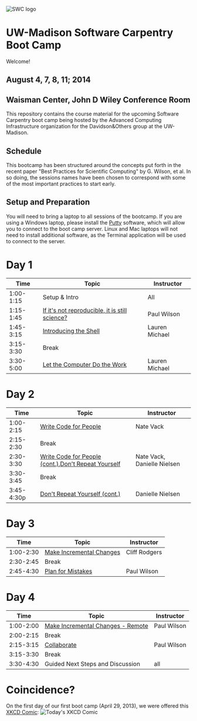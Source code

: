 ![SWC logo](http://software-carpentry.org/img/software-carpentry-banner.png)

UW-Madison Software Carpentry Boot Camp
=======================================
Welcome!

August 4, 7, 8, 11; 2014
--------------------

Waisman Center, John D Wiley Conference Room
------------------

This repository contains the course material for the upcoming Software
Carpentry boot camp being hosted by the Advanced Computing
Infrastructure organization for the Davidson&Others group at the UW-Madison.

Schedule
-----------

This bootcamp has been structured around the concepts put forth in the
recent paper "Best Practices for Scientific Computing" by G. Wilson,
et al. In so doing, the sessions names have been chosen to correspond
with some of the most important practices to start early.

Setup and Preparation
-----------

You will need to bring a laptop to all sessions of the bootcamp. If you 
are using a Windows laptop, please install the [Putty](https://www.putty.org) 
software, which will allow you to connect to the boot camp server. Linux 
and Mac laptops will not need to install additional software, as the 
Terminal application will be used to connect to the server.

Day 1
=======

| Time         | Topic                                   | Instructor   |
| ------------ | --------------------------------------- |--------------|
| 1:00-1:15    | Setup & Intro                           | All  |
| 1:15-1:45    | [If it's not reproducible, it is still science?](https://github.com/UW-Madison-ACI/boot-camps/blob/2014-08-04-Davidson/BestPractices.pdf?raw=true) | Paul Wilson  |
| 1:45-3:15    | [Introducing the Shell](shell/Readme.md)| Lauren Michael  |
| 3:15-3:30    | Break                                   |              |
| 3:30-5:00    | [Let the Computer Do the Work](shell/automation/Readme.md)     | Lauren Michael  |

Day 2
=======

| Time         | Topic                                   | Instructor   |
| ------------ | --------------------------------------- |--------------|
| 1:00-2:15    | [Write Code for People](python/writing_code_for_people/Readme.md)| Nate Vack |
| 2:15-2:30    | Break                                   |              |
| 2:30-3:30    | [Write Code for People (cont.)](python/writing_code_for_people/Readme.md),[Don't Repeat Yourself](python/dont_repeat_yourself/Readme.md)| Nate Vack, Danielle Nielsen |
| 3:30-3:45    | Break					 |		|
| 3:45-4:30p   | [Don't Repeat Yourself (cont.)](python/dont_repeat_yourself/Readme.md)| Danielle Nielsen |

Day 3
=======

| Time         | Topic                                   | Instructor  |
| ------------ | --------------------------------------- |-------------|
| 1:00-2:30    | [Make Incremental Changes](version-control/git/local/Readme.md) | Cliff Rodgers |
| 2:30-2:45    | Break                                   |             |
| 2:45-4:30    | [Plan for Mistakes](python/testing/Readme.md) | Paul Wilson |

Day 4
=======

| Time         | Topic                                   | Instructor   |
| ------------ | --------------------------------------- |--------------|
| 1:00-2:00    | [Make Incremental Changes - Remote](version-control/git/mobility/Readme.md) | Paul Wilson |
| 2:00-2:15    | Break                                   |      |
| 2:15-3:15    | [Collaborate](version-control/git/remote/Readme.md) | Paul Wilson |
| 3:15-3:30    | Break					 | 	|
| 3:30-4:30    | Guided Next Steps and Discussion	 | all	|

Coincidence?
============

On the first day of our first boot camp (April 29, 2013), we were offered this [XKCD Comic](http://xkcd.com/1205/):
![Today's XKCD Comic](http://imgs.xkcd.com/comics/is_it_worth_the_time.png)

